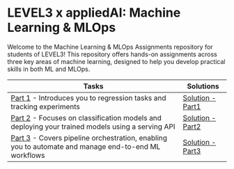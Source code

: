 # LEVEL3 x appliedAI: Machine Learning & MLOps

Welcome to the Machine Learning & MLOps Assignments repository for students of LEVEL3! This repository offers hands-on assignments across three key areas of machine learning, designed to help you develop practical skills in both ML and MLOps.

Tasks | Solutions
--- | ---
[Part 1](https://github.com/aai-institute/42hn-ml/blob/main/part-1.md) - Introduces you to regression tasks and tracking experiments | [Solution - Part1](https://github.com/Tilek12/LVL3-ml_p1)
[Part 2](https://github.com/aai-institute/42hn-ml/blob/main/part-2.md) - Focuses on classification models and deploying your trained models using a serving API | [Solution - Part2](https://github.com/Tilek12/LVL3-ml_p2)
[Part 3](https://github.com/aai-institute/42hn-ml/blob/main/part-3.md) - Covers pipeline orchestration, enabling you to automate and manage end-to-end ML workflows | [Solution - Part3](https://github.com/Tilek12/LVL3-ml_p3)
